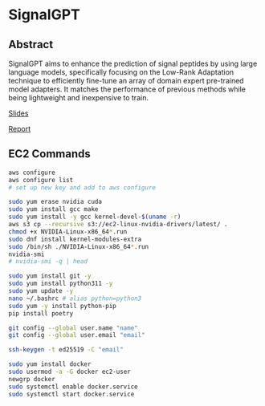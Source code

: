 # SignalGPT

## Abstract

SignalGPT aims to enhance the prediction of signal peptides by using large language models, specifically focusing on the Low-Rank Adaptation technique to efficiently fine-tune an array of domain expert pre-trained model adapters.
It matches the performance of previous methods while being lightweight and inexpensive to train.

[Slides](https://docs.google.com/presentation/d/1y0HurXYgF_IDueYM5-PA0CpQOR23i_AK1LwMXomqPaI/edit?usp=sharing)

[Report](https://www.overleaf.com/read/kzysfkwpqxrx#6bed4chttps://www.overleaf.com/read/kzysfkwpqxrx%236bed4c)

## EC2 Commands
```sh
aws configure
aws configure list
# set up new key and add to aws configure

sudo yum erase nvidia cuda
sudo yum install gcc make
sudo yum install -y gcc kernel-devel-$(uname -r)
aws s3 cp --recursive s3://ec2-linux-nvidia-drivers/latest/ .
chmod +x NVIDIA-Linux-x86_64*.run
sudo dnf install kernel-modules-extra
sudo /bin/sh ./NVIDIA-Linux-x86_64*.run
nvidia-smi
# nvidia-smi -q | head

sudo yum install git -y
sudo yum install python311 -y
sudo yum update -y
nano ~/.bashrc # alias python=python3
sudo yum -y install python-pip
pip install poetry

git config --global user.name "name"
git config --global user.email "email"

ssh-keygen -t ed25519 -C "email"

sudo yum install docker
sudo usermod -a -G docker ec2-user
newgrp docker
sudo systemctl enable docker.service
sudo systemctl start docker.service
```
